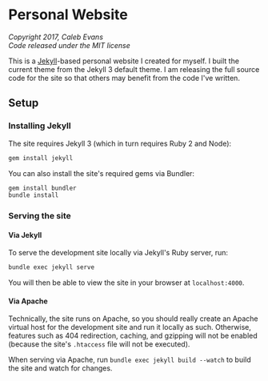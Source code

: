 # Personal Website

*Copyright 2017, Caleb Evans*  
*Code released under the MIT license*

This is a [Jekyll](https://jekyllrb.com/)-based personal website I created for
myself. I built the current theme from the Jekyll 3 default theme. I am
releasing the full source code for the site so that others may benefit from the
code I've written.

## Setup

### Installing Jekyll

The site requires Jekyll 3 (which in turn requires Ruby 2 and Node):

```bash
gem install jekyll
```

You can also install the site's required gems via Bundler:

```bash
gem install bundler
bundle install
```

### Serving the site

#### Via Jekyll

To serve the development site locally via Jekyll's Ruby server, run:

```bash
bundle exec jekyll serve
```

You will then be able to view the site in your browser at `localhost:4000`.

#### Via Apache

Technically, the site runs on Apache, so you should really create an Apache
virtual host for the development site and run it locally as such. Otherwise,
features such as 404 redirection, caching, and gzipping will not be enabled
(because the site's `.htaccess` file will not be executed).

When serving via Apache, run `bundle exec jekyll build --watch` to build the
site and watch for changes.
